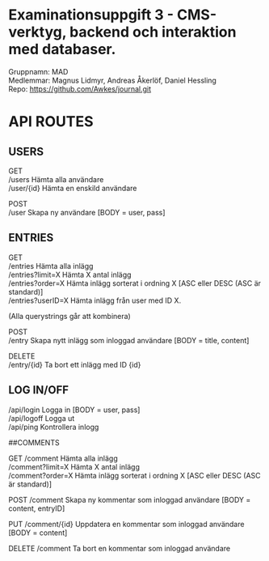 # Examinationsuppgift 3 - CMS-verktyg, backend och interaktion med databaser.

Gruppnamn: MAD  
Medlemmar: Magnus Lidmyr, Andreas Åkerlöf, Daniel Hessling  
Repo: https://github.com/Awkes/journal.git  
  
# API ROUTES  
  
## USERS  
  
GET  
/users              Hämta alla användare  
/user/{id}          Hämta en enskild användare  
  
POST  
/user               Skapa ny användare [BODY = user, pass]  
  
## ENTRIES  
  
GET  
/entries            Hämta alla inlägg  
/entries?limit=X    Hämta X antal inlägg  
/entries?order=X    Hämta inlägg sorterat i ordning X [ASC eller DESC (ASC är standard)]  
/entries?userID=X   Hämta inlägg från user med ID X.  
  
(Alla querystrings går att kombinera)  
  
POST  
/entry              Skapa nytt inlägg som inloggad användare [BODY = title, content]  
  
DELETE  
/entry/{id}         Ta bort ett inlägg med ID {id}  
  
## LOG IN/OFF  
   
/api/login          Logga in [BODY = user, pass]  
/api/logoff         Logga ut  
/api/ping           Kontrollera inlogg  


##COMMENTS

GET
/comment            Hämta alla inlägg  
/comment?limit=X    Hämta X antal inlägg  
/comment?order=X    Hämta inlägg sorterat i ordning X [ASC eller DESC (ASC är standard)]  

POST
/comment            Skapa ny kommentar som inloggad användare [BODY = content, entryID]

PUT
/comment/{id}       Uppdatera en kommentar som inloggad användare [BODY = content]

DELETE
/comment            Ta bort en kommentar som inloggad användare